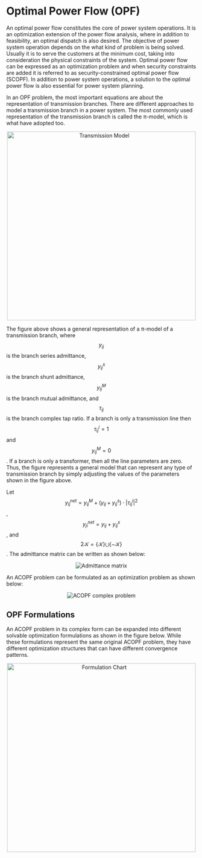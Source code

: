 <script id="MathJax-script" async src="https://powersense.github.io/mathjax/tex-chtml.js"></script>


# Optimal Power Flow (OPF)

An optimal power flow constitutes the core of power system operations. It is an optimization extension of the power flow analysis, where in addition to feasibility, an optimal dispatch is also desired. The objective of power system operation depends on the what kind of problem is being solved. Usually it is to serve the customers at the minimum cost, taking into consideration the physical constraints of the system. Optimal power flow can be expressed as an optimization problem and when security constraints are added it is referred to as security-constrained optimal power flow (SCOPF). In addition to power system operations, a solution to the optimal power flow is also essential for power system planning. 

In an OPF problem, the most important equations are about the representation of transmission branches. There are different approaches to model a transmission branch in a power system. The most commonly used representation of the transmission branch is called the π-model, which is what have adopted too.

<p align="center">
<img src="https://powersense.github.io//assets//opf//TransmissionModel.png" width="500" alt="Transmission Model">
</p>

The figure above shows a general representation of a π-model of a transmission branch, where $$y_{ij}$$ is the branch series admittance, $$y^s_{ij}$$ is the branch shunt admittance, $$y^M_{ij}$$ is the branch mutual admittance, and $$τ_{ij}$$ is the branch complex tap ratio. If a branch is only a transmission line then $$τ^i_{ij}=1$$ and $$y^M_{ij}=0$$. If a branch is only a transformer, then all the line parameters are zero. Thus, the figure represents a general model that can represent any type of transmission branch by simply adjusting the values of the parameters shown in the figure above.

Let $$y_{ij}^{net} = y^M_{ij}+(y_{ij}+y^s_{ij}) \cdot \left\lvert \tau^i_{ij}\right\lvert^2$$, $$y_{ji}^{net} = y_{ij}+y^s_{ij}$$, and $$2\mathcal{K} = \{ \mathcal{K} \} \bigcup \{ -\mathcal{K} \}$$. The admittance matrix can be written as shown below:

<p align="center">
<img src="https://latex.codecogs.com/svg.image?\bg_red&space;\begin{subequations}\begin{align*}&Y_{ii}=\sum_{\substack{k=1&space;\\&space;k&space;\neq&space;i}}^{\mathcal{K}_i^f}&space;y^{net}_{ik}&plus;\sum_{\substack{k=1&space;\\&space;k&space;\neq&space;i}}^{\mathcal{K}_i^t}y^{net}_{ki},&space;\\&Y_{ij}=-y_{ij}&space;\cdot&space;\tau^{i*}_{ij}&space;\\&Y_{ji}=-y_{ij}&space;\cdot&space;\tau^i_{ij}\end{align*}\end{subequations}" title="Admittance matrix" />
</p>

An ACOPF problem can be formulated as an optimization problem as shown below:

<p align="center">
<img src="https://latex.codecogs.com/svg.image?\bg_red&space;\begin{subequations}\begin{align*}&&space;min&&space;&&space;\sum_{\substack{g&space;\in&space;\mathcal{G}}}&space;c_{2g}&space;\cdot&space;(\Re[s_g])^2&space;&plus;&space;c_{1g}&space;\cdot&space;\Re[s_g]&space;&plus;&space;c_{0g}&space;\\&&space;\text{s.t.}&&space;&&space;s_{ij}=v_i&space;\cdot&space;(y^{net}_{ij}&space;\cdot&space;v_i&plus;Y_{ij}&space;\cdot&space;v_j)^*,&space;&\forall&space;\{i,j\}&space;\in&space;2\mathcal{K}.\\&&space;&&space;&&space;\sum_{\substack{g&space;\in&space;\mathcal{G}_n}}s_g&space;-&space;\sum_{\substack{d&space;\in&space;\mathcal{D}_n}}s_d=\sum_{\substack{k&space;\in&space;\mathcal{K}_n^f}}s_{nk}&plus;\sum_{\substack{k&space;\in&space;\mathcal{K}_n^t}}s_{kn}&space;&plus;Y^L_{n}\cdot&space;|v_n|^2,&space;&\forall&space;n&space;\in&space;\mathcal{N}.\\&&space;&&space;&&space;V_n^{Min}&space;\leq&space;|v_n|&space;\leq&space;V_n^{Max},&space;&\forall&space;n&space;\in&space;\mathcal{N}.&space;\\&&space;&&space;&&space;|s_{ij}|&space;\leq&space;I^{Max}_{ij}&space;\cdot&space;|v_n|,&space;&\forall&space;\{i,j\}&space;\in&space;2\mathcal{K}.&space;\\&&space;&&space;&&space;s_g^{Min}&space;\leq&space;s_g&space;\leq&space;s_g^{Max},&space;&\forall&space;g&space;\in&space;\mathcal{G}.\end{align*}\end{subequations}" title="ACOPF complex problem" />
</p>

## OPF Formulations

An ACOPF problem in its complex form can be expanded into different solvable optimization formulations as shown in the figure below. While these formulations represent the same original ACOPF problem, they have different optimization structures that can have different convergence patterns. 

<p align="center">
<img src="https://powersense.github.io//assets//opf//FormulationChart.png" width="500" alt="Formulation Chart">
</p>
